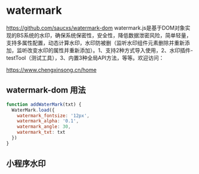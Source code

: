 # watermark 

<https://github.com/saucxs/watermark-dom>
watermark.js是基于DOM对象实现的BS系统的水印，确保系统保密性，安全性，降低数据泄密风险，简单轻量，支持多属性配置，动态计算水印，水印防被删（监听水印组件元素删除并重新添加，监听改变水印的属性并重新添加）。1、支持2种方式导入使用，2、水印插件-testTool（测试工具），3、内置3种全局API方法，等等。欢迎访问：


<https://www.chengxinsong.cn/home>

## watermark-dom 用法

```js
function addWaterMark(txt) {
  WaterMark.load({
    watermark_fontsize: '12px',
    watermark_alpha: '0.1',
    watermark_angle: 30,
    watermark_txt: txt
  })
}
```

## 小程序水印